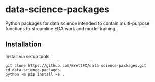 # data-science-packages
Python packages for data science intended to contain multi-purpose functions to streamline EDA work and model training.

## Installation
Install via setup tools:
```shell
git clone https://github.com/BrettFX/data-science-packages.git
cd data-science-packages
python -m pip install -e .
```
